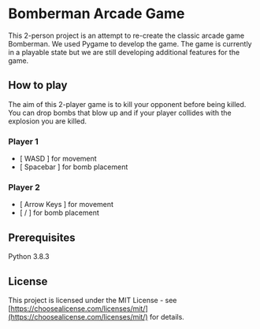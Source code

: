# Bomberman Arcade Game
This 2-person project is an attempt to re-create the classic arcade game Bomberman. We used Pygame to develop the game. The game is currently in a playable state but we are still developing additional features for the game.


## How to play
The aim of this 2-player game is to kill your opponent before being killed. You can drop bombs that blow up and if your player collides with the explosion you are killed.

### Player 1
- [ WASD ] for movement
- [ Spacebar ] for bomb placement

### Player 2
- [ Arrow Keys ] for movement
- [ / ] for bomb placement


## Prerequisites
Python 3.8.3

## License
This project is licensed under the MIT License - see [https://choosealicense.com/licenses/mit/](https://choosealicense.com/licenses/mit/) for details.

